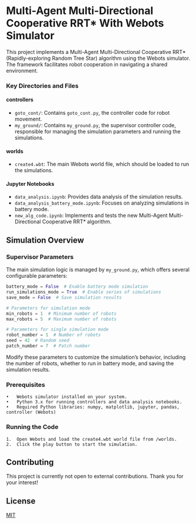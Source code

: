 # Multi-Agent Multi-Directional Cooperative RRT* With Webots Simulator

This project implements a Multi-Agent Multi-Directional Cooperative RRT* (Rapidly-exploring Random Tree Star) algorithm using the Webots simulator. The framework facilitates robot cooperation in navigating a shared environment.

### Key Directories and Files

#### **controllers**
- `goto_cont/`: Contains `goto_cont.py`, the controller code for robot movement.
- `my_ground/`: Contains `my_ground.py`, the supervisor controller code, responsible for managing the simulation parameters and running the simulations.

#### **worlds**
- `create4.wbt`: The main Webots world file, which should be loaded to run the simulations.

#### **Jupyter Notebooks**
- `data_analysis.ipynb`: Provides data analysis of the simulation results.
- `data_analysis_battery_mode.ipynb`: Focuses on analyzing simulations in battery mode.
- `new_alg_code.ipynb`: Implements and tests the new Multi-Agent Multi-Directional Cooperative RRT* algorithm.

## Simulation Overview

### Supervisor Parameters
The main simulation logic is managed by `my_ground.py`, which offers several configurable parameters:

```python
battery_mode = False  # Enable battery mode simulation
run_simulations_mode = True  # Enable series of simulations
save_mode = False  # Save simulation results

# Parameters for simulation mode
min_robots = 1  # Minimum number of robots
max_robots = 5  # Maximum number of robots

# Parameters for single simulation mode
robot_number = 1  # Number of robots
seed = 42  # Random seed
patch_number = 7  # Patch number
```

Modify these parameters to customize the simulation’s behavior, including the number of robots, whether to run in battery mode, and saving the simulation results.

### Prerequisites

	•	Webots simulator installed on your system.
	•	Python 3.x for running controllers and data analysis notebooks.
	•	Required Python libraries: numpy, matplotlib, jupyter, pandas, controller (Webots)

### Running the Code

	1.	Open Webots and load the create4.wbt world file from /worlds.
	2.	Click the play button to start the simulation.

## Contributing

This project is currently not open to external contributions. Thank you for your interest!

## License

[MIT](https://choosealicense.com/licenses/mit/)